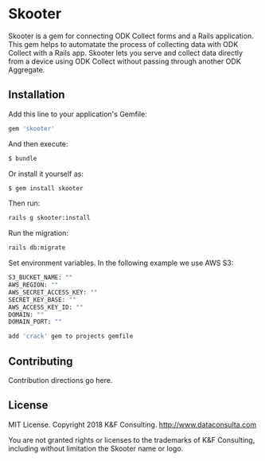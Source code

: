 # Skooter
Skooter is a gem for connecting ODK Collect forms and a Rails application. This gem helps to automatate the process of collecting data with ODK Collect with a Rails app. Skooter lets you serve and collect data directly from a device using ODK Collect without passing through another ODK Aggregate.

## Installation
Add this line to your application's Gemfile:

```ruby
gem 'skooter'
```

And then execute:
```bash
$ bundle
```

Or install it yourself as:
```bash
$ gem install skooter
```

Then run:
```bash
rails g skooter:install
```

Run the migration:
```bash
rails db:migrate
```

Set environment variables. In the following example we use AWS S3:
```bash
S3_BUCKET_NAME: ""
AWS_REGION: ""
AWS_SECRET_ACCESS_KEY: ""
SECRET_KEY_BASE: ""
AWS_ACCESS_KEY_ID: ""
DOMAIN: ""
DOMAIN_PORT: ""
```

```bash
add 'crack' gem to projects gemfile
```


## Contributing
Contribution directions go here.

## License

MIT License. Copyright 2018 K&F Consulting. http://www.dataconsulta.com

You are not granted rights or licenses to the trademarks of K&F Consulting, including without limitation the Skooter name or logo.
